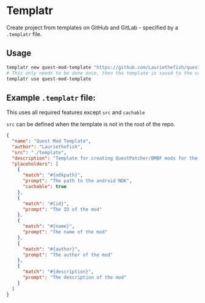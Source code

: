 # Templatr

Create project from templates on GitHub and GitLab - specified by a `.templatr` file.

## Usage

```bash
templatr new quest-mod-template "https://github.com/Lauriethefish/quest-mod-template.git"
# This only needs to be done once, then the template is saved to the config
templatr use quest-mod-template
```

## Example `.templatr` file:

This uses all required features except `src` and `cachable`

`src` can be defined when the template is not in the root of the repo.

```json
{
  "name": "Quest Mod Template",
  "author": "Lauriethefish",
  "src": "./template",
  "description": "Template for creating QuestPatcher/BMBF mods for the Oculus Quest.",
  "placeholders": [
    {
      "match": "#{ndkpath}",
      "prompt": "The path to the android NDK",
      "cachable": true
    },
    {
      "match": "#{id}",
      "prompt": "The ID of the mod"
    },
    {
      "match": "#{name}",
      "prompt": "The name of the mod"
    },
    {
      "match": "#{author}",
      "prompt": "The author of the mod"
    },
    {
      "match": "#{description}",
      "prompt": "The description of the mod"
    }
  ]
}

```


